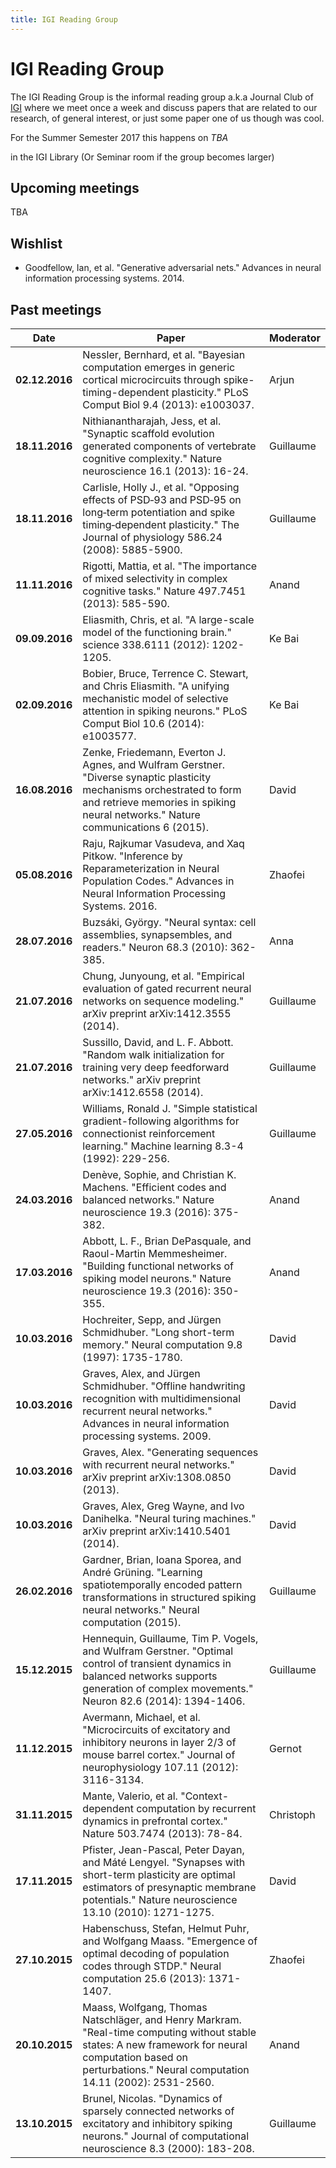 ```yaml
---
title: IGI Reading Group
---
```


# IGI Reading Group
The IGI Reading Group is the informal reading group a.k.a Journal Club of [IGI](http://www.igi.tugraz.at) where we meet once a week and discuss papers that are related to our research, of general interest, or just some paper one of us though was cool.

For the Summer Semester 2017 this happens on *TBA*

in the IGI Library (Or Seminar room if the group becomes larger)

## Upcoming meetings
TBA

## Wishlist
* Goodfellow, Ian, et al. "Generative adversarial nets." Advances in neural information processing systems. 2014.


## Past meetings

| Date  | Paper | Moderator |
| ----- | ----- | --------- |
| **02.12.2016** | Nessler, Bernhard, et al. "Bayesian computation emerges in generic cortical microcircuits through spike-timing-dependent plasticity." PLoS Comput Biol 9.4 (2013): e1003037. | Arjun |
| **18.11.2016** | Nithianantharajah, Jess, et al. "Synaptic scaffold evolution generated components of vertebrate cognitive complexity." Nature neuroscience 16.1 (2013): 16-24. | Guillaume |
| **18.11.2016** | Carlisle, Holly J., et al. "Opposing effects of PSD‐93 and PSD‐95 on long‐term potentiation and spike timing‐dependent plasticity." The Journal of physiology 586.24 (2008): 5885-5900. | Guillaume |
| **11.11.2016** | Rigotti, Mattia, et al. "The importance of mixed selectivity in complex cognitive tasks." Nature 497.7451 (2013): 585-590. | Anand |
| **09.09.2016** | Eliasmith, Chris, et al. "A large-scale model of the functioning brain." science 338.6111 (2012): 1202-1205. | Ke Bai |
| **02.09.2016** | Bobier, Bruce, Terrence C. Stewart, and Chris Eliasmith. "A unifying mechanistic model of selective attention in spiking neurons." PLoS Comput Biol 10.6 (2014): e1003577. | Ke Bai |
| **16.08.2016** | Zenke, Friedemann, Everton J. Agnes, and Wulfram Gerstner. "Diverse synaptic plasticity mechanisms orchestrated to form and retrieve memories in spiking neural networks." Nature communications 6 (2015). | David |
| **05.08.2016** | Raju, Rajkumar Vasudeva, and Xaq Pitkow. "Inference by Reparameterization in Neural Population Codes." Advances in Neural Information Processing Systems. 2016. | Zhaofei |
| **28.07.2016** | Buzsáki, György. "Neural syntax: cell assemblies, synapsembles, and readers." Neuron 68.3 (2010): 362-385. | Anna |
| **21.07.2016** | Chung, Junyoung, et al. "Empirical evaluation of gated recurrent neural networks on sequence modeling." arXiv preprint arXiv:1412.3555 (2014). | Guillaume |
| **21.07.2016** | Sussillo, David, and L. F. Abbott. "Random walk initialization for training very deep feedforward networks." arXiv preprint arXiv:1412.6558 (2014). | Guillaume |
| **27.05.2016** | Williams, Ronald J. "Simple statistical gradient-following algorithms for connectionist reinforcement learning." Machine learning 8.3-4 (1992): 229-256. | Guillaume |
| **24.03.2016** | Denève, Sophie, and Christian K. Machens. "Efficient codes and balanced networks." Nature neuroscience 19.3 (2016): 375-382. | Anand |
| **17.03.2016** | Abbott, L. F., Brian DePasquale, and Raoul-Martin Memmesheimer. "Building functional networks of spiking model neurons." Nature neuroscience 19.3 (2016): 350-355. | Anand |
| **10.03.2016** | Hochreiter, Sepp, and Jürgen Schmidhuber. "Long short-term memory." Neural computation 9.8 (1997): 1735-1780. | David |
| **10.03.2016** | Graves, Alex, and Jürgen Schmidhuber. "Offline handwriting recognition with multidimensional recurrent neural networks." Advances in neural information processing systems. 2009. | David |
| **10.03.2016** | Graves, Alex. "Generating sequences with recurrent neural networks." arXiv preprint arXiv:1308.0850 (2013). | David |
| **10.03.2016** | Graves, Alex, Greg Wayne, and Ivo Danihelka. "Neural turing machines." arXiv preprint arXiv:1410.5401 (2014). | David |
| **26.02.2016** | Gardner, Brian, Ioana Sporea, and André Grüning. "Learning spatiotemporally encoded pattern transformations in structured spiking neural networks." Neural computation (2015). | Guillaume |
| **15.12.2015** | Hennequin, Guillaume, Tim P. Vogels, and Wulfram Gerstner. "Optimal control of transient dynamics in balanced networks supports generation of complex movements." Neuron 82.6 (2014): 1394-1406. | Guillaume |
| **11.12.2015** | Avermann, Michael, et al. "Microcircuits of excitatory and inhibitory neurons in layer 2/3 of mouse barrel cortex." Journal of neurophysiology 107.11 (2012): 3116-3134. | Gernot |
| **31.11.2015** | Mante, Valerio, et al. "Context-dependent computation by recurrent dynamics in prefrontal cortex." Nature 503.7474 (2013): 78-84. | Christoph |
| **17.11.2015** | Pfister, Jean-Pascal, Peter Dayan, and Máté Lengyel. "Synapses with short-term plasticity are optimal estimators of presynaptic membrane potentials." Nature neuroscience 13.10 (2010): 1271-1275. | David |
| **27.10.2015** | Habenschuss, Stefan, Helmut Puhr, and Wolfgang Maass. "Emergence of optimal decoding of population codes through STDP." Neural computation 25.6 (2013): 1371-1407. | Zhaofei |
| **20.10.2015** | Maass, Wolfgang, Thomas Natschläger, and Henry Markram. "Real-time computing without stable states: A new framework for neural computation based on perturbations." Neural computation 14.11 (2002): 2531-2560. | Anand |
| **13.10.2015** | Brunel, Nicolas. "Dynamics of sparsely connected networks of excitatory and inhibitory spiking neurons." Journal of computational neuroscience 8.3 (2000): 183-208. | Guillaume |
